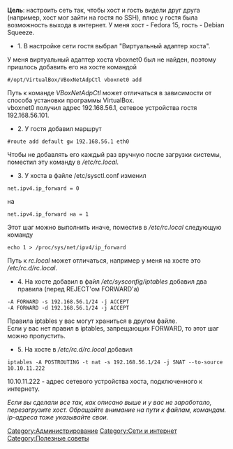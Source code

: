 **Цель**: настроить сеть так, чтобы хост и гость видели друг друга
(например, хост мог зайти на гостя по SSH), плюс у гостя была
возможность выхода в интернет. У меня хост - Fedora 15, гость -
Debian Squeeze.

  - 1\. В настройке сети гостя выбрал "Виртуальный адаптер хоста".

У меня виртуальный адаптер хоста vboxnet0 был не найден, поэтому
пришлось добавить его на хосте командой

    #/opt/VirtualBox/VBoxNetAdpCtl vboxnet0 add

Путь к команде *VBoxNetAdpCtl* может отличаться в зависимости от способа
установки программы VirtualBox.  
vboxnet0 получил адрес 192.168.56.1, сетевое устройства гостя
192.168.56.101.

  - 2\. У гостя добавил маршрут

<!-- end list -->

    #route add default gw 192.168.56.1 eth0

Чтобы не добавлять его каждый раз вручную после загрузки системы,
поместил эту команду в */etc/rc.local*.

  - 3\. У хоста в файле /etc/sysctl.conf изменил

<!-- end list -->

    net.ipv4.ip_forward = 0

на

    net.ipv4.ip_forward на = 1

Этот шаг можно выполнить иначе, поместив в */etc/rc.local* следующую
команду

    echo 1 > /proc/sys/net/ipv4/ip_forward

Путь к *rc.local* может отличаться, например у меня на хосте это
*/etc/rc.d/rc.local*.

  - 4\. На хосте добавил в файл */etc/sysconfig/iptables* добавил два
    правила (перед REJECT'ом FORWARD'а)

<!-- end list -->

    -A FORWARD -s 192.168.56.1/24 -j ACCEPT
    -A FORWARD -d 192.168.56.1/24 -j ACCEPT

Правила iptables у вас могут храниться в другом файле.  
Если у вас нет правил в iptables, запрещающих FORWARD, то этот шаг можно
пропустить.

  - 5\. На хосте в */etc/rc.d/rc.local* добавил

<!-- end list -->

    iptables -A POSTROUTING -t nat -s 192.168.56.1/24 -j SNAT --to-source 10.10.11.222

10.10.11.222 - адрес сетевого устройства хоста, подключенного к
интернету.  
  
*Если вы сделали все так, как описано выше и у вас не заработало,
перезагрузите хост. Обращайте внимание на пути к файлам,
командам. ip-адреса тоже указывайте свои.*

[Category:Администрирование](Category:Администрирование "wikilink")
[Category:Сети и интернет](Category:Сети_и_интернет "wikilink")
[Category:Полезные советы](Category:Полезные_советы "wikilink")
